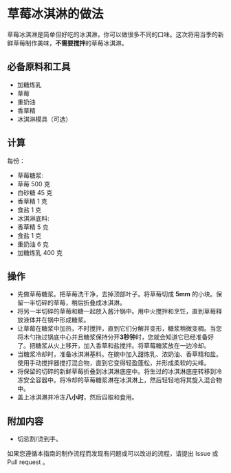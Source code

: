 # 草莓冰淇淋的做法

  草莓冰淇淋是简单但好吃的冰淇淋，你可以做很多不同的口味。这次将用当季的新鲜草莓制作美味，**不需要搅拌**的草莓冰淇淋。

## 必备原料和工具

  - 加糖炼乳
  - 草莓
  - 重奶油
  - 香草精
  - 冰淇淋模具（可选）

## 计算

每份：

  - 草莓糖浆:
  - 草莓 500 克
  - 白砂糖 45 克
  - 香草精 1 克
  - 食盐 1 克
  - 冰淇淋底料:
  - 香草精 5 克
  - 食盐 1 克
  - 重奶油 6 克
  - 加糖炼乳 400 克

## 操作

  - 先做草莓糖浆。把草莓洗干净，去掉顶部叶子。将草莓切成 **5mm** 的小块。保留一半切碎的草莓，稍后折叠成冰淇淋。
  - 将另一半切碎的草莓和糖一起放入酱汁锅中。用中火搅拌和烹饪，直到草莓释放液体并在锅中形成糖浆。
  - 让草莓在糖浆中加热，不时搅拌，直到它们分解并变形，糖浆稍微变稠。当您将木勺拖过锅底中心并且糖浆保持分开**3秒钟**时，您就会知道它已经准备好了。把糖浆从火上移开，加入香草和盐搅拌。将草莓糖浆放在一边冷却。
  - 当糖浆冷却时，准备冰淇淋基料。在碗中加入甜炼乳、浓奶油、香草精和盐。使用手动搅拌器搅打混合物，直到它变得轻盈蓬松，并形成柔软的尖峰。
  - 将保留的切碎的新鲜草莓折叠到冰淇淋底座中。将生过的冰淇淋底座转移到冷冻安全容器中。将冷却的草莓糖浆淋在冰淇淋上，然后轻轻地将其旋入混合物中。
  - 盖上冰淇淋并冷冻**八小时**，然后舀取和食用。

## 附加内容

  - 切忌割/烫到手。

  如果您遵循本指南的制作流程而发现有问题或可以改进的流程，请提出 Issue 或 Pull request 。
